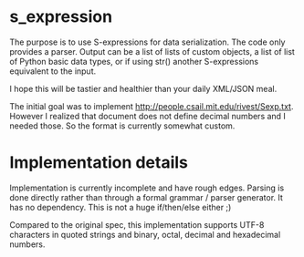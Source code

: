 # s_expression

The purpose is to use S-expressions for data serialization. The code
only provides a parser. Output can be a list of lists of custom objects, a list
of list of Python basic data types, or if using str() another S-expressions
equivalent to the input.

I hope this will be tastier and healthier than your daily XML/JSON meal.

The initial goal was to implement http://people.csail.mit.edu/rivest/Sexp.txt.
However I realized that document does not define decimal numbers and I needed
those. So the format is currently somewhat custom.

# Implementation details

Implementation is currently incomplete and have rough edges. Parsing is done
directly rather than through a formal grammar / parser generator. It has no
dependency. This is not a huge if/then/else either ;)

Compared to the original spec, this implementation supports UTF-8 characters in
quoted strings and binary, octal, decimal and hexadecimal numbers.
